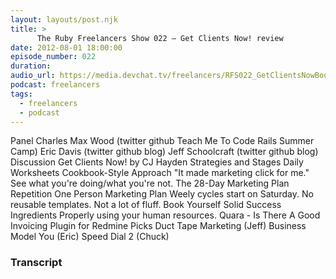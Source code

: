 ```yaml
---
layout: layouts/post.njk
title: >
      The Ruby Freelancers Show 022 – Get Clients Now! review
date: 2012-08-01 18:00:00
episode_number: 022
duration: 
audio_url: https://media.devchat.tv/freelancers/RFS022_GetClientsNowBookReview.mp3
podcast: freelancers
tags: 
  - freelancers
  - podcast
---
```


Panel Charles Max Wood (twitter&nbsp;github&nbsp;Teach Me To Code&nbsp;Rails Summer Camp) Eric Davis (twitter&nbsp;github&nbsp;blog) Jeff Schoolcraft (twitter&nbsp;github&nbsp;blog) Discussion Get Clients Now! by CJ Hayden Strategies and Stages Daily Worksheets Cookbook-Style Approach "It made marketing click for me." See what you're doing/what you're not. The 28-Day Marketing Plan Repetition One Person Marketing Plan Weely cycles start on Saturday. No reusable templates. Not a lot of fluff. Book Yourself Solid Success Ingredients Properly using your human resources. Quara - Is There A Good Invoicing Plugin for Redmine Picks Duct Tape Marketing (Jeff) Business Model You (Eric) Speed Dial 2 (Chuck)



### Transcript


